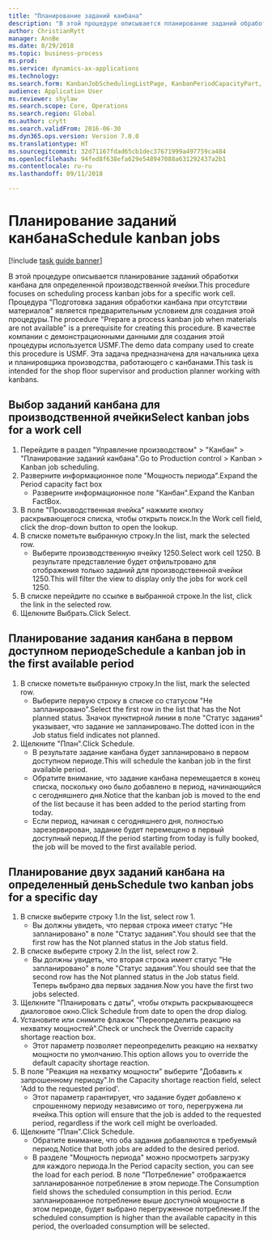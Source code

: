 ```yaml
--- 
title: "Планирование заданий канбана"
description: "В этой процедуре описывается планирование заданий обработки канбана для определенной производственной ячейки."
author: ChristianRytt
manager: AnnBe
ms.date: 8/29/2018
ms.topic: business-process
ms.prod: 
ms.service: dynamics-ax-applications
ms.technology: 
ms.search.form: KanbanJobSchedulingListPage, KanbanPeriodCapacityPart, SysLookupMultiSelectGrid, KanbanBoardScheduleJobForward
audience: Application User
ms.reviewer: shylaw
ms.search.scope: Core, Operations
ms.search.region: Global
ms.author: crytt
ms.search.validFrom: 2016-06-30
ms.dyn365.ops.version: Version 7.0.0
ms.translationtype: HT
ms.sourcegitcommit: 32d71167fdad65cb1dec37671999a497759ca484
ms.openlocfilehash: 94fed8f638efa629e548947088a631292437a2b1
ms.contentlocale: ru-ru
ms.lasthandoff: 09/11/2018

---
```

# <a name="schedule-kanban-jobs"></a><span data-ttu-id="72b2b-103">Планирование заданий канбана</span><span class="sxs-lookup"><span data-stu-id="72b2b-103">Schedule kanban jobs</span></span>

[!include [task guide banner](../../includes/task-guide-banner.md)]

<span data-ttu-id="72b2b-104">В этой процедуре описывается планирование заданий обработки канбана для определенной производственной ячейки.</span><span class="sxs-lookup"><span data-stu-id="72b2b-104">This procedure focuses on scheduling process kanban jobs for a specific work cell.</span></span> <span data-ttu-id="72b2b-105">Процедура "Подготовка задания обработки канбана при отсутствии материалов" является предварительным условием для создания этой процедуры.</span><span class="sxs-lookup"><span data-stu-id="72b2b-105">The procedure "Prepare a process kanban job when materials are not available" is a prerequisite for creating this procedure.</span></span> <span data-ttu-id="72b2b-106">В качестве компании с демонстрационными данными для создания этой процедуры используется USMF.</span><span class="sxs-lookup"><span data-stu-id="72b2b-106">The demo data company used to create this procedure is USMF.</span></span> <span data-ttu-id="72b2b-107">Эта задача предназначена для начальника цеха и планировщика производства, работающего с канбанами.</span><span class="sxs-lookup"><span data-stu-id="72b2b-107">This task is intended for the shop floor supervisor and production planner working with kanbans.</span></span>


## <a name="select-kanban-jobs-for-a-work-cell"></a><span data-ttu-id="72b2b-108">Выбор заданий канбана для производственной ячейки</span><span class="sxs-lookup"><span data-stu-id="72b2b-108">Select kanban jobs for a work cell</span></span>
1. <span data-ttu-id="72b2b-109">Перейдите в раздел "Управление производством" > "Канбан" > "Планирование заданий канбана".</span><span class="sxs-lookup"><span data-stu-id="72b2b-109">Go to Production control > Kanban > Kanban job scheduling.</span></span>
2. <span data-ttu-id="72b2b-110">Разверните информационное поле "Мощность периода".</span><span class="sxs-lookup"><span data-stu-id="72b2b-110">Expand the Period capacity fact box</span></span>
    * <span data-ttu-id="72b2b-111">Разверните информационное поле "Канбан".</span><span class="sxs-lookup"><span data-stu-id="72b2b-111">Expand the Kanban FactBox.</span></span>  
3. <span data-ttu-id="72b2b-112">В поле "Производственная ячейка" нажмите кнопку раскрывающегося списка, чтобы открыть поиск.</span><span class="sxs-lookup"><span data-stu-id="72b2b-112">In the Work cell field, click the drop-down button to open the lookup.</span></span>
4. <span data-ttu-id="72b2b-113">В списке пометьте выбранную строку.</span><span class="sxs-lookup"><span data-stu-id="72b2b-113">In the list, mark the selected row.</span></span>
    * <span data-ttu-id="72b2b-114">Выберите производственную ячейку 1250.</span><span class="sxs-lookup"><span data-stu-id="72b2b-114">Select work cell 1250.</span></span> <span data-ttu-id="72b2b-115">В результате представление будет отфильтровано для отображения только заданий для производственной ячейки 1250.</span><span class="sxs-lookup"><span data-stu-id="72b2b-115">This will filter the view to display only the jobs for work cell 1250.</span></span>  
5. <span data-ttu-id="72b2b-116">В списке перейдите по ссылке в выбранной строке.</span><span class="sxs-lookup"><span data-stu-id="72b2b-116">In the list, click the link in the selected row.</span></span>
6. <span data-ttu-id="72b2b-117">Щелкните Выбрать.</span><span class="sxs-lookup"><span data-stu-id="72b2b-117">Click Select.</span></span>

## <a name="schedule-a-kanban-job-in-the-first-available-period"></a><span data-ttu-id="72b2b-118">Планирование задания канбана в первом доступном периоде</span><span class="sxs-lookup"><span data-stu-id="72b2b-118">Schedule a kanban job in the first available period</span></span>
1. <span data-ttu-id="72b2b-119">В списке пометьте выбранную строку.</span><span class="sxs-lookup"><span data-stu-id="72b2b-119">In the list, mark the selected row.</span></span>
    * <span data-ttu-id="72b2b-120">Выберите первую строку в списке со статусом "Не запланировано".</span><span class="sxs-lookup"><span data-stu-id="72b2b-120">Select the first row in the list that has the Not planned status.</span></span> <span data-ttu-id="72b2b-121">Значок пунктирной линии в поле "Статус задания" указывает, что задание не запланировано.</span><span class="sxs-lookup"><span data-stu-id="72b2b-121">The dotted icon in the Job status field indicates not planned.</span></span>  
2. <span data-ttu-id="72b2b-122">Щелкните "План".</span><span class="sxs-lookup"><span data-stu-id="72b2b-122">Click Schedule.</span></span>
    * <span data-ttu-id="72b2b-123">В результате задание канбана будет запланировано в первом доступном периоде.</span><span class="sxs-lookup"><span data-stu-id="72b2b-123">This will schedule the kanban job in the first available period.</span></span>  
    * <span data-ttu-id="72b2b-124">Обратите внимание, что задание канбана перемещается в конец списка, поскольку оно было добавлено в период, начинающийся с сегодняшнего дня.</span><span class="sxs-lookup"><span data-stu-id="72b2b-124">Notice that the kanban job is moved to the end of the list because it has been added to the period starting from today.</span></span>  
    * <span data-ttu-id="72b2b-125">Если период, начиная с сегодняшнего дня, полностью зарезервирован, задание будет перемещено в первый доступный период.</span><span class="sxs-lookup"><span data-stu-id="72b2b-125">If the period starting from today is fully booked, the job will be moved to the first available period.</span></span>  

## <a name="schedule-two-kanban-jobs-for-a-specific-day"></a><span data-ttu-id="72b2b-126">Планирование двух заданий канбана на определенный день</span><span class="sxs-lookup"><span data-stu-id="72b2b-126">Schedule two kanban jobs for a specific day</span></span>
1. <span data-ttu-id="72b2b-127">В списке выберите строку 1.</span><span class="sxs-lookup"><span data-stu-id="72b2b-127">In the list, select row 1.</span></span>
    * <span data-ttu-id="72b2b-128">Вы должны увидеть, что первая строка имеет статус "Не запланировано" в поле "Статус задания".</span><span class="sxs-lookup"><span data-stu-id="72b2b-128">You should see that the first row has the Not planned status in the Job status field.</span></span>  
2. <span data-ttu-id="72b2b-129">В списке выберите строку 2.</span><span class="sxs-lookup"><span data-stu-id="72b2b-129">In the list, select row 2.</span></span>
    * <span data-ttu-id="72b2b-130">Вы должны увидеть, что вторая строка имеет статус "Не запланировано" в поле "Статус задания".</span><span class="sxs-lookup"><span data-stu-id="72b2b-130">You should see that the second row has the Not planned status in the Job status field.</span></span> <span data-ttu-id="72b2b-131">Теперь выбрано два первых задания.</span><span class="sxs-lookup"><span data-stu-id="72b2b-131">Now you have the first two jobs selected.</span></span>  
3. <span data-ttu-id="72b2b-132">Щелкните "Планировать с даты", чтобы открыть раскрывающееся диалоговое окно.</span><span class="sxs-lookup"><span data-stu-id="72b2b-132">Click Schedule from date to open the drop dialog.</span></span>
4. <span data-ttu-id="72b2b-133">Установите или снимите флажок "Переопределить реакцию на нехватку мощностей".</span><span class="sxs-lookup"><span data-stu-id="72b2b-133">Check or uncheck the Override capacity shortage reaction box.</span></span>
    * <span data-ttu-id="72b2b-134">Этот параметр позволяет переопределить реакцию на нехватку мощности по умолчанию.</span><span class="sxs-lookup"><span data-stu-id="72b2b-134">This option allows you to override the default capacity shortage reaction.</span></span>  
5. <span data-ttu-id="72b2b-135">В поле "Реакция на нехватку мощности" выберите "Добавить к запрошенному периоду".</span><span class="sxs-lookup"><span data-stu-id="72b2b-135">In the Capacity shortage reaction field, select 'Add to the requested period'.</span></span>
    * <span data-ttu-id="72b2b-136">Этот параметр гарантирует, что задание будет добавлено к спрошенному периоду независимо от того, перегружена ли ячейка.</span><span class="sxs-lookup"><span data-stu-id="72b2b-136">This option will ensure that the job is added to the requested period, regardless if the work cell might be overloaded.</span></span>  
6. <span data-ttu-id="72b2b-137">Щелкните "План".</span><span class="sxs-lookup"><span data-stu-id="72b2b-137">Click Schedule.</span></span>
    * <span data-ttu-id="72b2b-138">Обратите внимание, что оба задания добавляются в требуемый период.</span><span class="sxs-lookup"><span data-stu-id="72b2b-138">Notice that both jobs are added to the desired period.</span></span>  
    * <span data-ttu-id="72b2b-139">В разделе "Мощность периода" можно просмотреть загрузку для каждого периода.</span><span class="sxs-lookup"><span data-stu-id="72b2b-139">In the Period capacity section, you can see the load for each period.</span></span> <span data-ttu-id="72b2b-140">В поле "Потребление" отображается запланированное потребление в этом периоде.</span><span class="sxs-lookup"><span data-stu-id="72b2b-140">The Consumption field shows the scheduled consumption in this period.</span></span> <span data-ttu-id="72b2b-141">Если запланированное потребление выше доступной мощности в этом периоде, будет выбрано перегруженное потребление.</span><span class="sxs-lookup"><span data-stu-id="72b2b-141">If the scheduled consumption is higher than the available capacity in this period, the overloaded consumption will be selected.</span></span>  


